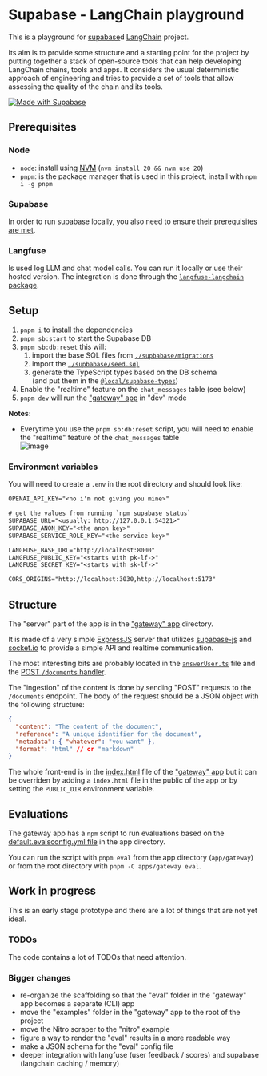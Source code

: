 # Supabase - LangChain playground

This is a playground for [supabase](https://supabase.com)d
[LangChain](https://js.langchain.com/docs/get_started/introduction) project.

Its aim is to provide some structure and a starting point for the project by putting together
a stack of open-source tools that can help developing LangChain chains, tools and apps.
It considers the usual deterministic approach of engineering and tries to provide a set of tools
that allow assessing the quality of the chain and its tools.

[![Made with Supabase](https://supabase.com/badge-made-with-supabase.svg)](https://supabase.com)

## Prerequisites

### Node

- `node`: install using [NVM](https://github.com/nvm-sh/nvm/blob/master/README.md#installing-and-updating)
  (`nvm install 20 && nvm use 20`)
- `pnpm`: is the package manager that is used in this project, install with `npm i -g pnpm`

### Supabase

In order to run supabase locally, you also need to ensure
[their prerequisites are met](https://github.com/supabase/supabase/blob/master/DEVELOPERS.md#local-development).

### Langfuse

Is used log LLM and chat model calls. You can run it locally or use their hosted version.
The integration is done through the
[`langfuse-langchain` package](https://langfuse.com/docs/langchain/typescript).

## Setup

1. `pnpm i` to install the dependencies
1. `pnpm sb:start` to start the Supabase DB
1. `pnpm sb:db:reset` this will:
   1. import the base SQL files from [`./supbabase/migrations`](./supbabase/migrations)
   1. import the [`./supbabase/seed.sql`](./supbabase/seed.sql)
   1. generate the TypeScript types based on the DB schema  
      (and put them in the [`@local/supabase-types`](./packages/supabase-types))
1. Enable the "realtime" feature on the `chat_messages` table (see below)
1. `pnpm dev` will run the ["gateway" app](./apps/gateway) in "dev" mode

**Notes:**

- Everytime you use the `pnpm sb:db:reset` script, you will need to enable the "realtime"
  feature of the `chat_messages` table  
  ![image](https://github.com/zeropaper/dupachain/assets/65971/a650efe4-233d-4d77-8cf2-8eb3e4d4240d)

### Environment variables

You will need to create a `.env` in the root directory and should look like:

```txt
OPENAI_API_KEY="<no i'm not giving you mine>"

# get the values from running `npm supabase status`
SUPABASE_URL="<usually: http://127.0.0.1:54321>"
SUPABASE_ANON_KEY="<the anon key>"
SUPABASE_SERVICE_ROLE_KEY="<the service key>"

LANGFUSE_BASE_URL="http://localhost:8000"
LANGFUSE_PUBLIC_KEY="<starts with pk-lf->"
LANGFUSE_SECRET_KEY="<starts with sk-lf->"

CORS_ORIGINS="http://localhost:3030,http://localhost:5173"
```

## Structure

The "server" part of the app is in the ["gateway" app](./apps/gateway) directory.

It is made of a very simple [ExpressJS](https://expressjs.com/) server that
utilizes [supabase-js](https://www.npmjs.com/package/@supabase/supabase-js)
and [socket.io](https://www.npmjs.com/package/socket.io) to provide a simple API and
realtime communication.

The most interesting bits are probably located in the
[`answerUser.ts`](./apps/gateway/src/chats/answerUser.ts) file and the
[POST `/documents` handler](./apps/gateway/src/index.ts).

The "ingestion" of the content is done by sending "POST" requests to the
`/documents` endpoint. The body of the request should be a JSON object with
the following structure:

```json
{
  "content": "The content of the document",
  "reference": "A unique identifier for the document",
  "metadata": { "whatever": "you want" },
  "format": "html" // or "markdown"
}
```

The whole front-end is in the [index.html](./apps/gateway/src/index.html) file
of the ["gateway" app](./apps/gateway) but it can be overriden by adding a
`index.html` file in the public of the app or by setting the `PUBLIC_DIR`
environment variable.

## Evaluations

The gateway app has a `npm` script to run evaluations based on the
[default.evalsconfig.yml file](./apps/gateway/default.evalsconfig.yml) in the app directory.

You can run the script with `pnpm eval` from the app directory (`app/gateway`)
or from the root directory with `pnpm -C apps/gateway eval`.

## Work in progress

This is an early stage prototype and there are a lot of things that are not yet ideal.

### TODOs

The code contains a lot of TODOs that need attention.

### Bigger changes

- re-organize the scaffolding so that the "eval" folder in the "gateway" app becomes a separate (CLI) app
- move the "examples" folder in the "gateway" app to the root of the project
- move the Nitro scraper to the "nitro" example
- figure a way to render the "eval" results in a more readable way
- make a JSON schema for the "eval" config file
- deeper integration with langfuse (user feedback / scores) and supabase (langchain caching / memory)
